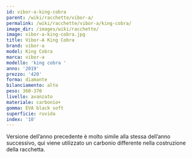 ```yaml
---
id: vibor-a-king-cobra
parent: /wiki/racchette/vibor-a/
permalink: /wiki/racchette/vibor-a/king-cobra/
image_dir: /images/wiki/racchette/
image: vibor-a-king-cobra.jpg
title: Vibor-A King Cobra
brand: vibor-a
model: King Cobra
marca: vibor-a
modello: 'king cobra '
anno: '2019'
prezzo: '420'
forma: diamante
bilanciamento: alto
peso: 360-370
livello: avanzato
materiale: carbonio+
gomma: EVA black soft
superficie: ruvida
index: '10'
---
```

Versione dell’anno precedente è molto simile alla stessa dell’anno successivo, qui viene utilizzato un carbonio differente nella costruzione della racchetta.
